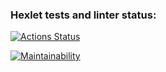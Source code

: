 ### Hexlet tests and linter status:

[![Actions Status](https://github.com/kotano/frontend-project-lvl1/workflows/hexlet-check/badge.svg)](https://github.com/kotano/frontend-project-lvl1/actions)

[![Maintainability](https://api.codeclimate.com/v1/badges/07bc8ba39edf9dfb221e/maintainability)](https://codeclimate.com/github/kotano/frontend-project-lvl1/maintainability)
